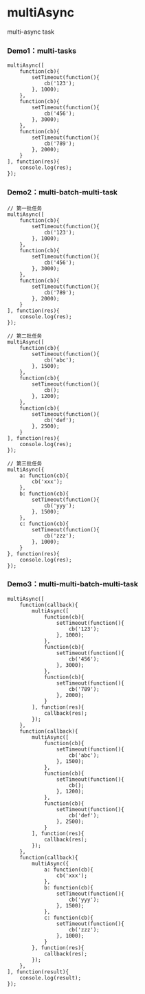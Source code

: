 # multiAsync
multi-async task


### Demo1：multi-tasks

    multiAsync([
        function(cb){
            setTimeout(function(){
                cb('123');
            }, 1000);
        },
        function(cb){
            setTimeout(function(){
                cb('456');
            }, 3000);
        },
        function(cb){
            setTimeout(function(){
                cb('789');
            }, 2000);
        }
    ], function(res){
        console.log(res);
    });


### Demo2：multi-batch-multi-task

    // 第一批任务
    multiAsync([
        function(cb){
            setTimeout(function(){
                cb('123');
            }, 1000);
        },
        function(cb){
            setTimeout(function(){
                cb('456');
            }, 3000);
        },
        function(cb){
            setTimeout(function(){
                cb('789');
            }, 2000);
        }
    ], function(res){
        console.log(res);
    });
    
    // 第二批任务
    multiAsync([
        function(cb){
            setTimeout(function(){
                cb('abc');
            }, 1500);
        },
        function(cb){
            setTimeout(function(){
                cb();
            }, 1200);
        },
        function(cb){
            setTimeout(function(){
                cb('def');
            }, 2500);
        }
    ], function(res){
        console.log(res);
    });
    
    // 第三批任务
    multiAsync({
        a: function(cb){
            cb('xxx');
        },
        b: function(cb){
            setTimeout(function(){
                cb('yyy');
            }, 1500);
        },
        c: function(cb){
            setTimeout(function(){
                cb('zzz');
            }, 1000);
        }
    }, function(res){
        console.log(res);
    });


### Demo3：multi-multi-batch-multi-task
    
    multiAsync([
        function(callback){
            multiAsync([
                function(cb){
                    setTimeout(function(){
                        cb('123');
                    }, 1000);
                },
                function(cb){
                    setTimeout(function(){
                        cb('456');
                    }, 3000);
                },
                function(cb){
                    setTimeout(function(){
                        cb('789');
                    }, 2000);
                }
            ], function(res){
                callback(res);
            });
        },
        function(callback){
            multiAsync([
                function(cb){
                    setTimeout(function(){
                        cb('abc');
                    }, 1500);
                },
                function(cb){
                    setTimeout(function(){
                        cb();
                    }, 1200);
                },
                function(cb){
                    setTimeout(function(){
                        cb('def');
                    }, 2500);
                }
            ], function(res){
                callback(res);
            });
        },
        function(callback){
            multiAsync({
                a: function(cb){
                    cb('xxx');
                },
                b: function(cb){
                    setTimeout(function(){
                        cb('yyy');
                    }, 1500);
                },
                c: function(cb){
                    setTimeout(function(){
                        cb('zzz');
                    }, 1000);
                }
            }, function(res){
                callback(res);
            });
        },
    ], function(result){
        console.log(result);
    });

